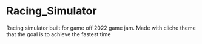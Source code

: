# Racing_Simulator
Racing simulator built for game off 2022 game jam. Made with cliche theme that the goal is to achieve the fastest time
